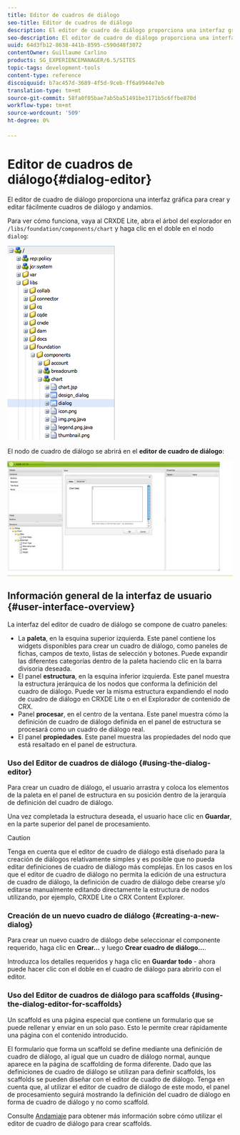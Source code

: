 ```yaml
---
title: Editor de cuadros de diálogo
seo-title: Editor de cuadros de diálogo
description: El editor de cuadro de diálogo proporciona una interfaz gráfica para crear y editar fácilmente cuadros de diálogo y andamios
seo-description: El editor de cuadro de diálogo proporciona una interfaz gráfica para crear y editar fácilmente cuadros de diálogo y andamios
uuid: 64d3fb12-8638-441b-8595-c590d48f3072
contentOwner: Guillaume Carlino
products: SG_EXPERIENCEMANAGER/6.5/SITES
topic-tags: development-tools
content-type: reference
discoiquuid: b7ac457d-3689-4f5d-9ceb-ff6a9944e7eb
translation-type: tm+mt
source-git-commit: 58fa0f05bae7ab5ba51491be3171b5c6ffbe870d
workflow-type: tm+mt
source-wordcount: '509'
ht-degree: 0%

---
```



# Editor de cuadros de diálogo{#dialog-editor}

El editor de cuadro de diálogo proporciona una interfaz gráfica para crear y editar fácilmente cuadros de diálogo y andamios.

Para ver cómo funciona, vaya al CRXDE Lite, abra el árbol del explorador en `/libs/foundation/components/chart` y haga clic en el doble en el nodo `dialog`:

![chlimage_1-247](assets/chlimage_1-247.png)

El nodo de cuadro de diálogo se abrirá en el **editor de cuadro de diálogo**:

![screen_shot_2012-02-01at25033pm](assets/screen_shot_2012-02-01at25033pm.png)

## Información general de la interfaz de usuario {#user-interface-overview}

La interfaz del editor de cuadro de diálogo se compone de cuatro paneles:

* La **paleta**, en la esquina superior izquierda. Este panel contiene los widgets disponibles para crear un cuadro de diálogo, como paneles de fichas, campos de texto, listas de selección y botones. Puede expandir las diferentes categorías dentro de la paleta haciendo clic en la barra divisoria deseada.
* El panel **estructura**, en la esquina inferior izquierda. Este panel muestra la estructura jerárquica de los nodos que conforma la definición del cuadro de diálogo. Puede ver la misma estructura expandiendo el nodo de cuadro de diálogo en CRXDE Lite o en el Explorador de contenido de CRX.
* Panel **procesar**, en el centro de la ventana. Este panel muestra cómo la definición de cuadro de diálogo definida en el panel de estructura se procesará como un cuadro de diálogo real.
* El panel **propiedades**. Este panel muestra las propiedades del nodo que está resaltado en el panel de estructura.

### Uso del Editor de cuadros de diálogo {#using-the-dialog-editor}

Para crear un cuadro de diálogo, el usuario arrastra y coloca los elementos de la paleta en el panel de estructura en su posición dentro de la jerarquía de definición del cuadro de diálogo.

Una vez completada la estructura deseada, el usuario hace clic en **Guardar**, en la parte superior del panel de procesamiento.

>[!CAUTION]
>
>Tenga en cuenta que el editor de cuadro de diálogo está diseñado para la creación de diálogos relativamente simples y es posible que no pueda editar definiciones de cuadro de diálogo más complejas. En los casos en los que el editor de cuadro de diálogo no permita la edición de una estructura de cuadro de diálogo, la definición de cuadro de diálogo debe crearse y/o editarse manualmente editando directamente la estructura de nodos utilizando, por ejemplo, CRXDE Lite o CRX Content Explorer.

### Creación de un nuevo cuadro de diálogo {#creating-a-new-dialog}

Para crear un nuevo cuadro de diálogo debe seleccionar el componente requerido, haga clic en **Crear...** y luego **Crear cuadro de diálogo...**.

Introduzca los detalles requeridos y haga clic en **Guardar todo** - ahora puede hacer clic con el doble en el cuadro de diálogo para abrirlo con el editor.

### Uso del Editor de cuadros de diálogo para scaffolds {#using-the-dialog-editor-for-scaffolds}

Un scaffold es una página especial que contiene un formulario que se puede rellenar y enviar en un solo paso. Esto le permite crear rápidamente una página con el contenido introducido.

El formulario que forma un scaffold se define mediante una definición de cuadro de diálogo, al igual que un cuadro de diálogo normal, aunque aparece en la página de scaffolding de forma diferente. Dado que las definiciones de cuadro de diálogo se utilizan para definir scaffolds, los scaffolds se pueden diseñar con el editor de cuadro de diálogo. Tenga en cuenta que, al utilizar el editor de cuadro de diálogo de este modo, el panel de procesamiento seguirá mostrando la definición del cuadro de diálogo en forma de cuadro de diálogo y no como scaffold.

Consulte [Andamiaje](/help/sites-authoring/scaffolding.md) para obtener más información sobre cómo utilizar el editor de cuadro de diálogo para crear scaffolds.
